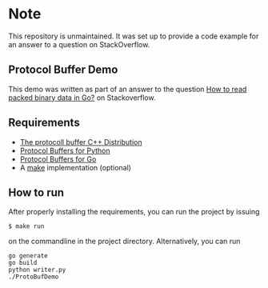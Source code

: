 # Note
This repository is unmaintained. It was set up to provide a code example for an answer to a question on StackOverflow.

## Protocol Buffer Demo

This demo was written as part of an answer to the question [How to read packed binary data in Go?][so:q] on Stackoverflow. 

## Requirements

* [The protocoll buffer C++ Distribution][gh:google-protobuf]
* [Protocol Buffers for Python][gh:py-protobuf]
* [Protocol Buffers for Go][gh:go-protobuf]
* A [make][wp:make] implementation (optional)


## How to run

After properly installing the requirements, you can run the project by issuing

    $ make run
    
on the commandline in the project directory. Alternatively, you can run

    go generate
    go build
    python writer.py
    ./ProtoBufDemo



[so:q]: http://stackoverflow.com/questions/34078427/how-to-read-packed-binary-data-in-go
[gh:google-protobuf]: https://github.com/google/protobuf
[gh:py-protobuf]: https://github.com/google/protobuf/tree/master/python
[gh:go-protobuf]: https://github.com/golang/protobuf
[wp:make]: https://en.wikipedia.org/wiki/Make_(software)
